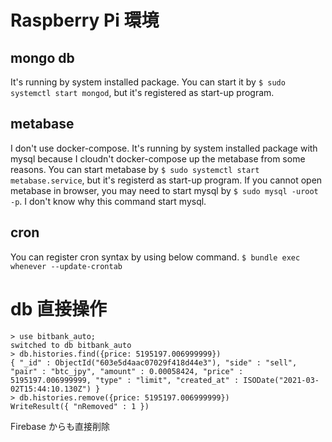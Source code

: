 # Raspberry Pi 環境

## mongo db
It's running by system installed package.
You can start it by `$ sudo systemctl start mongod`, but it's registered as start-up program.

## metabase
I don't use docker-compose. It's running by system installed package with mysql because I cloudn't docker-compose up the metabase from some reasons.
You can start metabase by `$ sudo systemctl start metabase.service`, but it's registerd as start-up program. If you cannot open metabase in browser, you may need to start mysql by `$ sudo mysql -uroot -p`. I don't know why this command start mysql.

## cron
You can register cron syntax by using below command.
`$ bundle exec whenever --update-crontab`


# db 直接操作
```
> use bitbank_auto;
switched to db bitbank_auto
> db.histories.find({price: 5195197.006999999})
{ "_id" : ObjectId("603e5d4aac07029f418d44e3"), "side" : "sell", "pair" : "btc_jpy", "amount" : 0.00058424, "price" : 5195197.006999999, "type" : "limit", "created_at" : ISODate("2021-03-02T15:44:10.130Z") }
> db.histories.remove({price: 5195197.006999999})
WriteResult({ "nRemoved" : 1 })
```

Firebase からも直接削除
